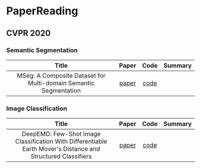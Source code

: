 # PaperReading

## CVPR 2020

### Semantic Segmentation
| **Title** | **Paper** | **Code** | **Summary** |
|:-:|:-:|:-:|:-:|
|MSeg: A Composite Dataset for Multi-domain Semantic Segmentation|[paper](http://openaccess.thecvf.com/content_CVPR_2020/papers/Lambert_MSeg_A_Composite_Dataset_for_Multi-Domain_Semantic_Segmentation_CVPR_2020_paper.pdf)|[code](https://github.com/mseg-dataset/mseg-api)|

### Image Classification
| **Title** | **Paper** | **Code** | **Summary** |
|:-:|:-:|:-:|:-:|
|DeepEMD: Few-Shot Image Classification With Differentiable Earth Mover's Distance and Structured Classifiers|[paper](http://openaccess.thecvf.com/content_CVPR_2020/papers/Zhang_DeepEMD_Few-Shot_Image_Classification_With_Differentiable_Earth_Movers_Distance_and_CVPR_2020_paper.pdf)|[code](https://github.com/icoz69/DeepEMD)|
